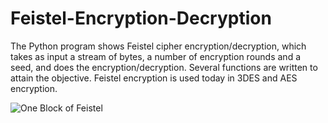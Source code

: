 # Feistel-Encryption-Decryption
The Python program shows Feistel cipher encryption/decryption, which takes as input a stream of bytes, a number of encryption rounds and a seed, and does the encryption/decryption. Several functions are written to attain the objective. Feistel encryption is used today in 3DES and AES encryption. 

![One Block of Feistel](https://user-images.githubusercontent.com/68347909/110056249-73d05c00-7d2c-11eb-8864-4c101fb5f573.png)
